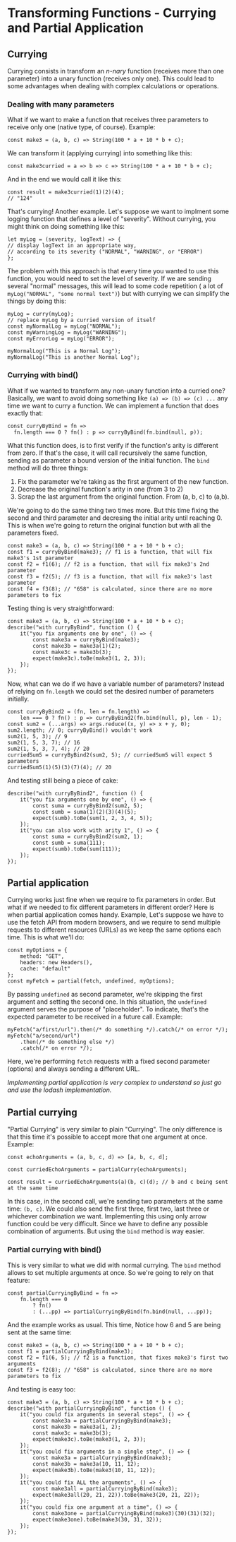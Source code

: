 # Transforming Functions - Currying and Partial Application

## Currying
Currying consists in transform an _n-nary_ function (receives more than one parameter) into a unary function (receives only one). This could lead to some advantages when dealing with complex calculations or operations.

### Dealing with many parameters
What if we want to make a function that receives three parameters to receive only one (native type, of course). Example:

```
const make3 = (a, b, c) => String(100 * a + 10 * b + c);
```
We can transform it (applying currying) into something like this:
```
const make3curried = a => b => c => String(100 * a + 10 * b + c);
```
And in the end we would call it like this:
```
const result = make3curried(1)(2)(4);
// "124"
```
That's currying! Another example. Let's suppose we want to implment some logging function that defines a level of "severity". Without currying, you might think on doing something like this:
```
let myLog = (severity, logText) => {
// display logText in an appropriate way,
// according to its severity ("NORMAL", "WARNING", or "ERROR")
};
```
The problem with this approach is that every time you wanted to use this function, you would need to set the level of severity. If we are sending several "normal" messages, this will lead to some code repetition ( a lot of `myLog("NORMAL", "some normal text")`) but with currying we can simplify the things by doing this:
```
myLog = curry(myLog);
// replace myLog by a curried version of itself
const myNormalLog = myLog("NORMAL");
const myWarningLog = myLog("WARNING");
const myErrorLog = myLog("ERROR");

myNormalLog("This is a Normal Log");
myNormalLog("This is another Normal Log");
```

### Currying with bind()

What if we wanted to transform any non-unary function into a curried one? Basically, we want to avoid doing something like `(a) => (b) => (c) ...` any time we want to curry a function. We can implement a function that does exactly that:

```
const curryByBind = fn =>
  fn.length === 0 ? fn() : p => curryByBind(fn.bind(null, p));
```
What this function does, is to first verify if the function's arity is different from zero. If that's the case, it will call recursively the same function, sending as parameter a bound version of the initial function. The `bind` method will do three things:
1. Fix the parameter we're taking as the first argument of the new function.
2. Decrease the original function's arity in one (from 3 to 2)
3. Scrap the last argument from the original function. From (a, b, c) to (a,b).

We're going to do the same thing two times more. But this time fixing the second and third parameter and decresing the initial arity until reaching 0. This is when we're going to return the original function but with all the parameters fixed.
```
const make3 = (a, b, c) => String(100 * a + 10 * b + c);
const f1 = curryByBind(make3); // f1 is a function, that will fix make3's 1st parameter
const f2 = f1(6); // f2 is a function, that will fix make3's 2nd parameter
const f3 = f2(5); // f3 is a function, that will fix make3's last parameter
const f4 = f3(8); // "658" is calculated, since there are no more parameters to fix
```
Testing thing is very straightforward:
```
const make3 = (a, b, c) => String(100 * a + 10 * b + c);
describe("with curryByBind", function () {
    it("you fix arguments one by one", () => {
        const make3a = curryByBind(make3);
        const make3b = make3a(1)(2);
        const make3c = make3b(3);
        expect(make3c).toBe(make3(1, 2, 3));
    });
});
```
Now, what can we do if we have a variable number of parameters? Instead of relying on `fn.length` we could set the desired number of parameters initially.

```
const curryByBind2 = (fn, len = fn.length) =>
    len === 0 ? fn() : p => curryByBind2(fn.bind(null, p), len - 1);
const sum2 = (...args) => args.reduce((x, y) => x + y, 0);
sum2.length; // 0; curryByBind() wouldn't work
sum2(1, 5, 3); // 9
sum2(1, 5, 3, 7); // 16
sum2(1, 5, 3, 7, 4); // 20
curriedSum5 = curryByBind2(sum2, 5); // curriedSum5 will expect 5
parameters
curriedSum5(1)(5)(3)(7)(4); // 20
```
And testing still being a piece of cake:

```
describe("with curryByBind2", function () {
    it("you fix arguments one by one", () => {
        const suma = curryByBind2(sum2, 5);
        const sumb = suma(1)(2)(3)(4)(5);
        expect(sumb).toBe(sum(1, 2, 3, 4, 5));
    });
    it("you can also work with arity 1", () => {
        const suma = curryByBind2(sum2, 1);
        const sumb = suma(111);
        expect(sumb).toBe(sum(111));
    });
});
```

## Partial application

Currying works just fine when we require to fix parameters in order. But what if we needed to fix different parameters in different order? Here is when partial application comes handy.
Example, Let's suppose we have to use the fetch API from modern browsers, and we require to send multiple requests to different resources (URLs) as we keep the same options each time. This is what we'll do:

```
const myOptions = {
    method: "GET",
    headers: new Headers(),
    cache: "default"
};
const myFetch = partial(fetch, undefined, myOptions);
```
By passing `undefined` as second parameter, we're skipping the first argument and setting the second one. In this situation, the `undefined` argument serves the purpose of "placeholder". To indicate, that's the expected parameter to be received in a future call. Example:

```
myFetch("a/first/url").then(/* do something */).catch(/* on error */);
myFetch("a/second/url")
    .then(/* do something else */)
    .catch(/* on error */);
```
Here, we're performing `fetch` requests with a fixed second parameter (options) and always sending a different URL.

_Implementing partial application is very complex to understand so just go and use the lodash implementation._

## Partial currying

"Partial Currying" is very similar to plain "Currying". The only difference is that this time it's possible to accept more that one argument at once. Example:

```
const echoArguments = (a, b, c, d) => [a, b, c, d];

const curriedEchoArguments = partialCurry(echoArguments);

const result = curriedEchoArguments(a)(b, c)(d); // b and c being sent at the same time
```
In this case, in the second call, we're sending two parameters at the same time: `(b, c)`. We could also send the first three, first two, last three or whichever combination we want. Implementing this using only arrow function could be very difficult. Since we have to define any possible combination of arguments. But using the `bind` method is way easier.

### Partial currying with bind()

This is very similar to what we did with normal currying. The `bind` method allows to set multiple arguments at once. So we're going to rely on that feature:

```
const partialCurryingByBind = fn =>
    fn.length === 0
        ? fn()
        : (...pp) => partialCurryingByBind(fn.bind(null, ...pp));
```
And the example works as usual. This time, Notice how 6 and 5 are being sent at the same time:

```
const make3 = (a, b, c) => String(100 * a + 10 * b + c);
const f1 = partialCurryingByBind(make3);
const f2 = f1(6, 5); // f2 is a function, that fixes make3's first two arguments
const f3 = f2(8); // "658" is calculated, since there are no more parameters to fix
```
And testing is easy too:
```
const make3 = (a, b, c) => String(100 * a + 10 * b + c);
describe("with partialCurryingByBind", function () {
    it("you could fix arguments in several steps", () => {
        const make3a = partialCurryingByBind(make3);
        const make3b = make3a(1, 2);
        const make3c = make3b(3);
        expect(make3c).toBe(make3(1, 2, 3));
    });
    it("you could fix arguments in a single step", () => {
        const make3a = partialCurryingByBind(make3);
        const make3b = make3a(10, 11, 12);
        expect(make3b).toBe(make3(10, 11, 12));
    });
    it("you could fix ALL the arguments", () => {
        const make3all = partialCurryingByBind(make3);
        expect(make3all(20, 21, 22)).toBe(make3(20, 21, 22));
    });
    it("you could fix one argument at a time", () => {
        const make3one = partialCurryingByBind(make3)(30)(31)(32);
        expect(make3one).toBe(make3(30, 31, 32));
    });
});
```

